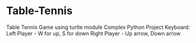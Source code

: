 # Table-Tennis
Table Tennis Game using turtle module
Complex Python Project
Keyboard: Left Player - W for up, S for down
          Right Player - Up arrow, Down arrow
